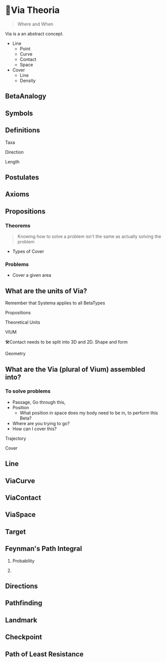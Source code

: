 # 🔻<via>Via Theoria</via>

> Where and When

Via is a an abstract concept.

- Line
    - Point
    - Curve
    - Contact
    - Space
- Cover
    - Line
    - Density

## BetaAnalogy

## Symbols

## Definitions

Taxa

Direction

Length

## Postulates

## Axioms

## Propositions

### Theorems

> Knowing how to solve a problem isn't the same as actually solving the problem

- Types of Cover

### Problems

- Cover a given area

## What are the units of Via?

Remember that Systema applies to all BetaTypes

Propositions

Theoretical Units

VIUM

🛠<dev>Contact needs to be split into 3D and 2D. Shape and form</dev>

Geometry


## What are the Via (plural of Vium) assembled into?

### To solve problems

- Passage, Go through this,
- Position
    - What position in space does my body need to be in, to perform this Beta?
- Where are you trying to go?
- How can I cover this?

Trajectory

Cover

## Line

## ViaCurve

## ViaContact

## ViaSpace

## Target

## Feynman's Path Integral

1. Probability

2.

## Directions

## Pathfinding

## Landmark

## Checkpoint

## Path of Least Resistance
